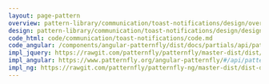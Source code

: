 ```yaml
---
layout: page-pattern
overview: pattern-library/communication/toast-notifications/design/overview.md
design: pattern-library/communication/toast-notifications/design/design.md
code_html: code/communication/toast-notifications/code.md
code_angular: /components/angular-patternfly/dist/docs/partials/api/patternfly.notification.component.pfToastNotification.html
impl_jquery: https://rawgit.com/patternfly/patternfly/master-dist/dist/tests/toast.html
impl_angular: https://www.patternfly.org/angular-patternfly/#/api/patternfly.notification.component:pfToastNotification
impl_ng: https://rawgit.com/patternfly/patternfly-ng/master-dist/dist-demo/#/toastnotification
---
```

